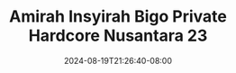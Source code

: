 --- 
title: "Amirah Insyirah Bigo Private Hardcore Nusantara 23"
description: "download bokeh Amirah Insyirah Bigo Private Hardcore Nusantara 23     baru"
date: 2024-08-19T21:26:40-08:00
file_code: "qxxs94cf6d3d"
draft: false
cover: "4xd2nwctlysffnx3.jpg"
tags: ["Amirah", "Insyirah", "Bigo", "Private", "Hardcore", "Nusantara", "bokep-indo", "bokep-viral", "bokep-ig"]
length: 164
fld_id: "1483924"
foldername: "Amirah insyirah"
categories: ["Amirah insyirah"]
views: 0
---